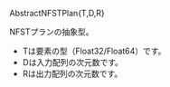 AbstractNFSTPlan{T,D,R}

NFSTプランの抽象型。

  * Tは要素の型（Float32/Float64）です。
  * Dは入力配列の次元数です。
  * Rは出力配列の次元数です。
